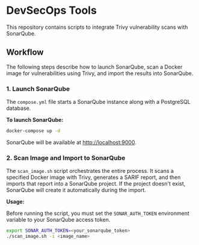 # DevSecOps Tools

This repository contains scripts to integrate Trivy vulnerability scans with SonarQube.

## Workflow

The following steps describe how to launch SonarQube, scan a Docker image for vulnerabilities using Trivy, and import the results into SonarQube.

### 1. Launch SonarQube

The `compose.yml` file starts a SonarQube instance along with a PostgreSQL database.

**To launch SonarQube:**

```bash
docker-compose up -d
```

SonarQube will be available at [http://localhost:9000](http://localhost:9000).

### 2. Scan Image and Import to SonarQube

The `scan_image.sh` script orchestrates the entire process. It scans a specified Docker image with Trivy, generates a SARIF report, and then imports that report into a SonarQube project. If the project doesn't exist, SonarQube will create it automatically during the import.

**Usage:**

Before running the script, you must set the `SONAR_AUTH_TOKEN` environment variable to your SonarQube access token.

```bash
export SONAR_AUTH_TOKEN=<your_sonarqube_token>
./scan_image.sh -i <image_name>
```


